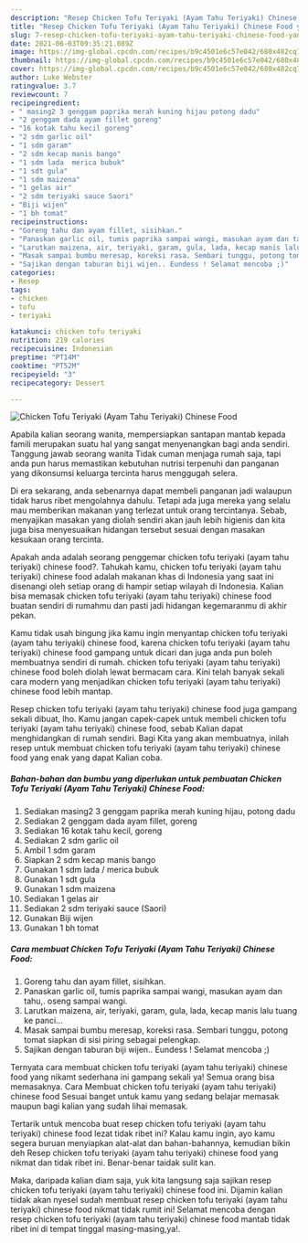 ```yaml
---
description: "Resep Chicken Tofu Teriyaki (Ayam Tahu Teriyaki) Chinese Food yang lezat dan Mudah Dibuat"
title: "Resep Chicken Tofu Teriyaki (Ayam Tahu Teriyaki) Chinese Food yang lezat dan Mudah Dibuat"
slug: 7-resep-chicken-tofu-teriyaki-ayam-tahu-teriyaki-chinese-food-yang-lezat-dan-mudah-dibuat
date: 2021-06-03T09:35:21.089Z
image: https://img-global.cpcdn.com/recipes/b9c4501e6c57e042/680x482cq70/chicken-tofu-teriyaki-ayam-tahu-teriyaki-chinese-food-foto-resep-utama.jpg
thumbnail: https://img-global.cpcdn.com/recipes/b9c4501e6c57e042/680x482cq70/chicken-tofu-teriyaki-ayam-tahu-teriyaki-chinese-food-foto-resep-utama.jpg
cover: https://img-global.cpcdn.com/recipes/b9c4501e6c57e042/680x482cq70/chicken-tofu-teriyaki-ayam-tahu-teriyaki-chinese-food-foto-resep-utama.jpg
author: Luke Webster
ratingvalue: 3.7
reviewcount: 7
recipeingredient:
- " masing2 3 genggam paprika merah kuning hijau potong dadu"
- "2 genggam dada ayam fillet goreng"
- "16 kotak tahu kecil goreng"
- "2 sdm garlic oil"
- "1 sdm garam"
- "2 sdm kecap manis bango"
- "1 sdm lada  merica bubuk"
- "1 sdt gula"
- "1 sdm maizena"
- "1 gelas air"
- "2 sdm teriyaki sauce Saori"
- "Biji wijen"
- "1 bh tomat"
recipeinstructions:
- "Goreng tahu dan ayam fillet, sisihkan."
- "Panaskan garlic oil, tumis paprika sampai wangi, masukan ayam dan tahu,. oseng sampai wangi."
- "Larutkan maizena, air, teriyaki, garam, gula, lada, kecap manis lalu tuang ke panci..."
- "Masak sampai bumbu meresap, koreksi rasa. Sembari tunggu, potong tomat siapkan di sisi piring sebagai pelengkap."
- "Sajikan dengan taburan biji wijen.. Eundess ! Selamat mencoba ;)"
categories:
- Resep
tags:
- chicken
- tofu
- teriyaki

katakunci: chicken tofu teriyaki 
nutrition: 219 calories
recipecuisine: Indonesian
preptime: "PT14M"
cooktime: "PT52M"
recipeyield: "3"
recipecategory: Dessert

---
```



![Chicken Tofu Teriyaki (Ayam Tahu Teriyaki) Chinese Food](https://img-global.cpcdn.com/recipes/b9c4501e6c57e042/680x482cq70/chicken-tofu-teriyaki-ayam-tahu-teriyaki-chinese-food-foto-resep-utama.jpg)

Apabila kalian seorang wanita, mempersiapkan santapan mantab kepada famili merupakan suatu hal yang sangat menyenangkan bagi anda sendiri. Tanggung jawab seorang  wanita Tidak cuman menjaga rumah saja, tapi anda pun harus memastikan kebutuhan nutrisi terpenuhi dan panganan yang dikonsumsi keluarga tercinta harus menggugah selera.

Di era  sekarang, anda sebenarnya dapat membeli panganan jadi walaupun tidak harus ribet mengolahnya dahulu. Tetapi ada juga mereka yang selalu mau memberikan makanan yang terlezat untuk orang tercintanya. Sebab, menyajikan masakan yang diolah sendiri akan jauh lebih higienis dan kita juga bisa menyesuaikan hidangan tersebut sesuai dengan masakan kesukaan orang tercinta. 



Apakah anda adalah seorang penggemar chicken tofu teriyaki (ayam tahu teriyaki) chinese food?. Tahukah kamu, chicken tofu teriyaki (ayam tahu teriyaki) chinese food adalah makanan khas di Indonesia yang saat ini disenangi oleh setiap orang di hampir setiap wilayah di Indonesia. Kalian bisa memasak chicken tofu teriyaki (ayam tahu teriyaki) chinese food buatan sendiri di rumahmu dan pasti jadi hidangan kegemaranmu di akhir pekan.

Kamu tidak usah bingung jika kamu ingin menyantap chicken tofu teriyaki (ayam tahu teriyaki) chinese food, karena chicken tofu teriyaki (ayam tahu teriyaki) chinese food gampang untuk dicari dan juga anda pun boleh membuatnya sendiri di rumah. chicken tofu teriyaki (ayam tahu teriyaki) chinese food boleh diolah lewat bermacam cara. Kini telah banyak sekali cara modern yang menjadikan chicken tofu teriyaki (ayam tahu teriyaki) chinese food lebih mantap.

Resep chicken tofu teriyaki (ayam tahu teriyaki) chinese food juga gampang sekali dibuat, lho. Kamu jangan capek-capek untuk membeli chicken tofu teriyaki (ayam tahu teriyaki) chinese food, sebab Kalian dapat menghidangkan di rumah sendiri. Bagi Kita yang akan membuatnya, inilah resep untuk membuat chicken tofu teriyaki (ayam tahu teriyaki) chinese food yang enak yang dapat Kalian coba.

<!--inarticleads1-->

##### Bahan-bahan dan bumbu yang diperlukan untuk pembuatan Chicken Tofu Teriyaki (Ayam Tahu Teriyaki) Chinese Food:

1. Sediakan  masing2 3 genggam paprika merah kuning hijau, potong dadu
1. Sediakan 2 genggam dada ayam fillet, goreng
1. Sediakan 16 kotak tahu kecil, goreng
1. Sediakan 2 sdm garlic oil
1. Ambil 1 sdm garam
1. Siapkan 2 sdm kecap manis bango
1. Gunakan 1 sdm lada / merica bubuk
1. Gunakan 1 sdt gula
1. Gunakan 1 sdm maizena
1. Sediakan 1 gelas air
1. Sediakan 2 sdm teriyaki sauce (Saori)
1. Gunakan Biji wijen
1. Gunakan 1 bh tomat




<!--inarticleads2-->

##### Cara membuat Chicken Tofu Teriyaki (Ayam Tahu Teriyaki) Chinese Food:

1. Goreng tahu dan ayam fillet, sisihkan.
1. Panaskan garlic oil, tumis paprika sampai wangi, masukan ayam dan tahu,. oseng sampai wangi.
1. Larutkan maizena, air, teriyaki, garam, gula, lada, kecap manis lalu tuang ke panci...
1. Masak sampai bumbu meresap, koreksi rasa. Sembari tunggu, potong tomat siapkan di sisi piring sebagai pelengkap.
1. Sajikan dengan taburan biji wijen.. Eundess ! Selamat mencoba ;)




Ternyata cara membuat chicken tofu teriyaki (ayam tahu teriyaki) chinese food yang nikamt sederhana ini gampang sekali ya! Semua orang bisa memasaknya. Cara Membuat chicken tofu teriyaki (ayam tahu teriyaki) chinese food Sesuai banget untuk kamu yang sedang belajar memasak maupun bagi kalian yang sudah lihai memasak.

Tertarik untuk mencoba buat resep chicken tofu teriyaki (ayam tahu teriyaki) chinese food lezat tidak ribet ini? Kalau kamu ingin, ayo kamu segera buruan menyiapkan alat-alat dan bahan-bahannya, kemudian bikin deh Resep chicken tofu teriyaki (ayam tahu teriyaki) chinese food yang nikmat dan tidak ribet ini. Benar-benar taidak sulit kan. 

Maka, daripada kalian diam saja, yuk kita langsung saja sajikan resep chicken tofu teriyaki (ayam tahu teriyaki) chinese food ini. Dijamin kalian tiidak akan nyesel sudah membuat resep chicken tofu teriyaki (ayam tahu teriyaki) chinese food nikmat tidak rumit ini! Selamat mencoba dengan resep chicken tofu teriyaki (ayam tahu teriyaki) chinese food mantab tidak ribet ini di tempat tinggal masing-masing,ya!.

